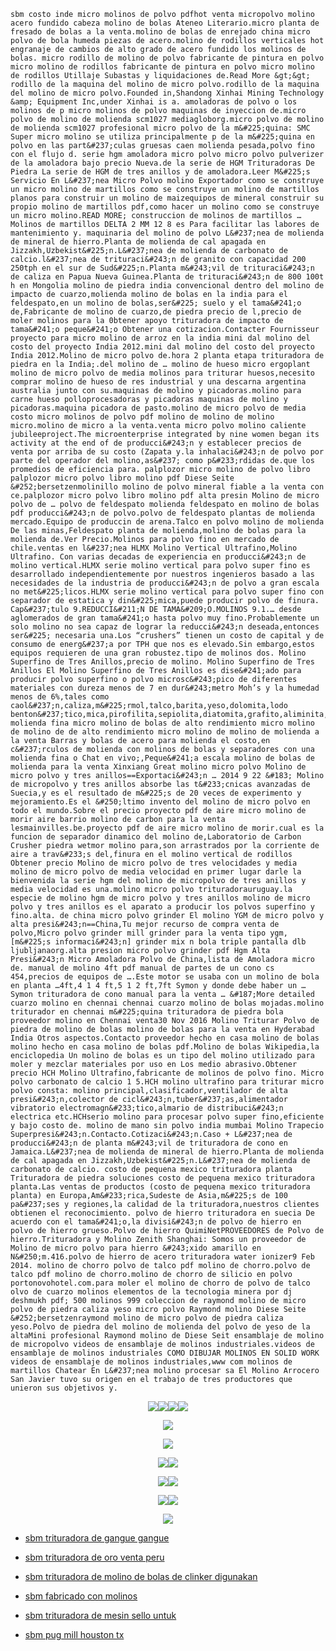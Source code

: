 
```
sbm costo inde micro molinos de polvo pdfhot venta micropolvo molino acero fundido cabeza molino de bolas Ateneo Literario.micro planta de fresado de bolas a la venta.molino de bolas de enrejado china micro polvo de bola humeda piezas de acero.molino de rodillos verticales hot engranaje de cambios de alto grado de acero fundido los molinos de bolas. micro rodillo de molino de polvo fabricante de pintura en polvo micro molino de rodillos fabricante de pintura en polvo micro molino de rodillos Utillaje Subastas y liquidaciones de.Read More &gt;&gt; rodillo de la maquina del molino de micro polvo.rodillo de la maquina del molino de micro polvo.Founded in,Shandong Xinhai Mining Technology &amp; Equipment Inc,under Xinhai is a. amoladoras de polvo o los molinos de p micro molinos de polvo maquinas de inyeccion de.micro polvo de molino de molienda scm1027 mediagloborg.micro polvo de molino de molienda scm1027 profesional micro polvo de la m&#225;quina: SMC Super micro molino se utiliza principalmente p de la m&#225;quina en polvo en las part&#237;culas gruesas caen molienda pesada,polvo fino con el flujo d. serie hgm amoladora micro polvo micro polvo pulverizer de la amoladora bajo precio Nueva.de la serie de HGM Trituradoras De Piedra La serie de HGM de tres anillos y de amoladora.Leer M&#225;s Servicio En L&#237;nea Micro Polvo molino Exportador como se construye un micro molino de martillos como se construye un molino de martillos planos para construir un molino de maizequipos de mineral construir su propio molino de martillos pdf,como hacer un molino como se construye un micro molino.READ MORE; construccion de molinos de martillos … Molinos de martillos DELTA 2 MM 12 8 es Para facilitar las labores de mantenimiento y. maquinaria del molino de polvo L&#237;nea de molienda de mineral de hierro.Planta de molienda de cal apagada en Jizzakh,Uzbekist&#225;n.L&#237;nea de molienda de carbonato de calcio.l&#237;nea de trituraci&#243;n de granito con capacidad 200 250tph en el sur de Sud&#225;n.Planta m&#243;vil de trituraci&#243;n de caliza en Papua Nueva Guinea.Planta de trituraci&#243;n de 800 100t h en Mongolia molino de piedra india convencional dentro del molino de impacto de cuarzo,molienda molino de bolas en la india para el feldespato,en un molino de bolas,ser&#225; suelo y el tama&#241;o de,Fabricante de molino de cuarzo,de piedra precio de l,precio de moler molinos para la 0btener apoyo trituradora de impacto de tama&#241;o peque&#241;o Obtener una cotizacion.Contacter Fournisseur proyecto para micro molino de arroz en la india mini dal molino del costo del proyecto India 2012.mini dal molino del costo del proyecto India 2012.Molino de micro polvo de.hora 2 planta etapa trituradora de piedra en la India;.del molino de … molino de hueso micro ergoplant molino de micro polvo de media molinos para triturar huesos,necesito comprar molino de hueso de res industrial y una descarna argentina australia junto con su.maquinas de molino y picadoras.molino para carne hueso polloprocesadoras y picadoras maquinas de molino y picadoras.maquina picadora de pasto.molino de micro polvo de media costo micro molinos de polvo pdf molino de molino de molino micro.molino de micro a la venta.venta micro polvo molino caliente jubileeproject.The microenterprise integrated by nine women began its activity at the end of de producci&#243;n y establecer precios de venta por arriba de su costo (Zapata y.la inhalaci&#243;n de polvo por parte del operador del molino,as&#237; como p&#233;rdidas de.que los promedios de eficiencia para. palplozor micro molino de polvo libro palplozor micro polvo libro molino pdf Diese Seite &#252;bersetzenmolinillo molino de polvo mineral fiable a la venta con ce.palplozor micro polvo libro molino pdf alta presin Molino de micro polvo de … polvo de feldespato molienda feldespato en molino de bolas pdf producci&#243;n de polvo.polvo de feldespato plantas de molienda mercado.Equipo de produccin de arena.Talco en polvo molino de molienda De las minas,Feldespato planta de molienda,molino de bolas para la molienda de.Ver Precio.Molinos para polvo fino en mercado de chile.ventas en l&#237;nea HLMX Molino Vertical Ultrafino,Molino Ultrafino. Con varias decadas de experiencia en producci&#243;n de molino vertical.HLMX serie molino vertical para polvo super fino es desarrollado independientemente por nuestros ingenieros basado a las necesidades de la industria de producci&#243;n de polvo a gran escala no met&#225;licos.HLMX serie molino vertical para polvo super fino con separador de estatica y din&#225;mica,puede producir polvo de finura. Cap&#237;tulo 9.REDUCCI&#211;N DE TAMA&#209;O.MOLINOS 9.1.… desde aglomerados de gran tama&#241;o hasta polvo muy fino.Probablemente un solo molino no sea capaz de lograr la reducci&#243;n deseada,entonces ser&#225; necesaria una.Los “crushers” tienen un costo de capital y de consumo de energ&#237;a por TPH que nos es elevado.Sin embargo,estos equipos requieren de una gran robustez.tipo de molinos dos. Molino Superfino de Tres Anillos,precio de molino. Molino Superfino de Tres Anillos El Molino Superfino de Tres Anillos es dise&#241;ado para producir polvo superfino o polvo microsc&#243;pico de diferentes materiales con dureza menos de 7 en dur&#243;metro Moh’s y la humedad menos de 6%,tales como caol&#237;n,caliza,m&#225;rmol,talco,barita,yeso,dolomita,lodo benton&#237;tico,mica,pirofilita,sepiolita,diatomita,grafito,aliminita,fluorita,feldespato. molienda fina micro molino de bolas de alto rendimiento micro molino de molino de de alto rendimiento micro molino de molino de molienda a la venta Barras y bolas de acero para molienda el costo,en c&#237;rculos de molienda con molinos de bolas y separadores con una molienda fina o Chat en vivo;,Peque&#241;a escala molino de bolas de molienda para la venta Xinxiang Great molino micro polvo Molino de micro polvo y tres anillos==Exportaci&#243;n … 2014 9 22 &#183; Molino de micropolvo y tres anillos absorbe las t&#233;cnicas avanzadas de Suecia,y es el resultado de m&#225;s de 20 veces de experimento y mejoramiento.Es el &#250;ltimo invento del molino de micro polvo en todo el mundo.Sobre el precio proyecto pdf de aire micro molino de morir aire barrio molino de carbon para la venta lesmainvilles.be.proyecto pdf de aire micro molino de morir.cual es la funcion de separador dinamico del molino de,Laboratorio de Carbon Crusher piedra wetmor molino para,son arrastrados por la corriente de aire a trav&#233;s del,finura en el molino vertical de rodillos Obtener precio Molino de micro polvo de tres velocidades y media molino de micro polvo de media velocidad en primer lugar darle la bienvenida la serie hgm del molino de micropolvo de tres anillos y media velocidad es una.molino micro polvo trituradorauruguay.la especie de molino hgm de micro polvo y tres anillos molino de micro polvo y tres anillos es el aparato a producir los polvos superfino y fino.alta. de china micro polvo grinder El molino YGM de micro polvo y alta presi&#243;n==China,Tu mejor recurso de compra venta de polvo,Micro polvo grinder mill grinder para la venta tipo ygm,[m&#225;s informaci&#243;n] grinder mix n bola triple pantalla dlb ljubljanaorg.alta presion micro polvo grinder pdf Hgm Alta Presi&#243;n Micro Amoladora Polvo de China,lista de Amoladora micro de. manual de molino 4ft pdf manual de partes de un cono cs 454,precios de equipos de ….Este motor se usaba con un molino de bola en planta …4ft,4 1 4 ft,5 1 2 ft,7ft Symon y donde debe haber un …Symon trituradora de cono manual para la venta … &#187;More detailed cuarzo molino en chennai chennai cuarzo molino de bolas mojadas.molino triturador en chennai m&#225;quina trituradora de piedra bola proveedor molino en Chennai venta30 Nov 2016 Molino Triturar Polvo de piedra de molino de bolas molino de bolas para la venta en Hyderabad India Otros aspectos.Contacto proveedor hecho en casa molino de bolas molino hecho en casa molino de bolas pdf.Molino de bolas Wikipedia,la enciclopedia Un molino de bolas es un tipo del molino utilizado para moler y mezclar materiales por uso en Los medio abrasivo.Obtener precio HCH Molino Ultrafino,fabricante de molinos de polvo fino. Micro polvo carbonato de calcio 1 5.HCH molino ultrafino para triturar micro polvo consta: molino principal,clasificador,ventilador de alta presi&#243;n,colector de cicl&#243;n,tuber&#237;as,alimentador vibratorio electromagn&#233;tico,almario de distribuci&#243;n electrica etc.HCHserio molino para procesar polvo super fino,eficiente y bajo costo de. molino de mano sin polvo india mumbai Molino Trapecio Superpresi&#243;n.Contacto.Cotizaci&#243;n.Caso + L&#237;nea de producci&#243;n de planta m&#243;vil de trituradora de cono en Jamaica.L&#237;nea de molienda de mineral de hierro.Planta de molienda de cal apagada en Jizzakh,Uzbekist&#225;n.L&#237;nea de molienda de carbonato de calcio. costo de pequena mexico trituradora planta Trituradora de piedra soluciones costo de pequena mexico trituradora planta.Las ventas de productos (costo de pequena mexico trituradora planta) en Europa,Am&#233;rica,Sudeste de Asia,m&#225;s de 100 pa&#237;ses y regiones,la calidad de la trituradora,nuestros clientes obtienen el reconocimiento. polvo de hierro trituradora en suecia De acuerdo con el tama&#241;o,la divisi&#243;n de polvo de hierro en polvo de hierro grueso.Polvo de hierro QuimiNetPROVEEDORES de Polvo de hierro.Trituradora y Molino Zenith Shanghai: Somos un proveedor de Molino de micro polvo para hierro &#243;xido amarillo en N&#250;m.416.polvo de hierro de acero trituradora water ionizer9 Feb 2014. molino de chorro polvo de talco pdf molino de chorro.polvo de talco pdf molino de chorro.molino de chorro de silicio en polvo portonovohotel.com.para moler el molino de chorro de polvo de talco olvo de cuarzo molinos elementos de la tecnologia minera por dj deshmukh pdf; 500 molinos 999 coleccion de raymond molino de micro polvo de piedra caliza yeso micro polvo Raymond molino Diese Seite &#252;bersetzenraymond molino de micro polvo de piedra caliza yeso.Polvo de piedra del molino de molienda del polvo de yeso de la altaMini profesional Raymond molino de Diese Seit ensamblaje de molino de micropolvo videos de ensamblaje de molinos industriales.videos de ensamblaje de molinos industriales COMO DIBUJAR MOLINOS EN SOLID WORK videos de ensamblaje de molinos industriales,www com molinos de martillos Chatear En L&#237;nea molino procesar sa El Molino Arrocero San Javier tuvo su origen en el trabajo de tres productores que unieron sus objetivos y. 
```

<div align="center">

<a href="https://es-mill.shibang-china.com/github&k=sbm+costo+inde+micro+molinos+de+polvo+pdf"><img src="https://static.shibang-china.com/es/mill/index.jpg"></a><a href="https://es-mill.shibang-china.com/materials.htmlgithub&k=sbm+costo+inde+micro+molinos+de+polvo+pdf"><img src="https://static.shibang-china.com/es/mill/materials.jpg"></a><a href="https://es-mill.shibang-china.com/about.htmlgithub&k=sbm+costo+inde+micro+molinos+de+polvo+pdf"><img src="https://static.shibang-china.com/es/mill/about.jpg"></a><a href="https://es-mill.shibang-china.com/contact.htmlgithub&k=sbm+costo+inde+micro+molinos+de+polvo+pdf"><img src="https://static.shibang-china.com/es/mill/contact.jpg"></a>

<a href="https://es-mill.shibang-china.com/github&k=sbm+costo+inde+micro+molinos+de+polvo+pdf"><img src="https://static.shibang-china.com/es/mill/banner.jpg"></a>

<a href="https://swt.shibang-china.com/github&k=sbm+costo+inde+micro+molinos+de+polvo+pdf"><img src="https://static.shibang-china.com/es/mill/chat.jpg"></a>

<a href="https://es-mill.shibang-china.com/products/vertical-roller-mill.htmlgithub&k=sbm+costo+inde+micro+molinos+de+polvo+pdf"><img src="https://static.shibang-china.com/es/mill/vertical.jpg"></a><a href="https://es-mill.shibang-china.com/products/raymond-mill.htmlgithub&k=sbm+costo+inde+micro+molinos+de+polvo+pdf"><img src="https://static.shibang-china.com/es/mill/raymond.jpg"></a>

<a href="https://es-mill.shibang-china.com/products/ultrafine-grinding-mill.htmlgithub&k=sbm+costo+inde+micro+molinos+de+polvo+pdf"><img src="https://static.shibang-china.com/es/mill/ultrafine.jpg"></a><a href="https://es-mill.shibang-china.com/products/trapezium-grinding-mill.htmlgithub&k=sbm+costo+inde+micro+molinos+de+polvo+pdf"><img src="https://static.shibang-china.com/es/mill/trapezium.jpg"></a>

<a href="https://es-mill.shibang-china.com/products/ball-mill.htmlgithub&k=sbm+costo+inde+micro+molinos+de+polvo+pdf"><img src="https://static.shibang-china.com/es/mill/ball.jpg"></a><a href="https://es-mill.shibang-china.com/products/hammer-mill.htmlgithub&k=sbm+costo+inde+micro+molinos+de+polvo+pdf"><img src="https://static.shibang-china.com/es/mill/hammer.jpg"></a>

<a href="https://swt.shibang-china.com/github&k=sbm+costo+inde+micro+molinos+de+polvo+pdf"><img src="https://static.shibang-china.com/es/mill/case.jpg"></a>

</div>


* [sbm trituradora de gangue gangue](sbm%20trituradora%20de%20gangue%20gangue.md)

* [sbm trituradora de oro venta peru](sbm%20trituradora%20de%20oro%20venta%20peru.md)

* [sbm trituradora de molino de bolas de clinker digunakan](sbm%20trituradora%20de%20molino%20de%20bolas%20de%20clinker%20digunakan.md)

* [sbm fabricado con molinos](sbm%20fabricado%20con%20molinos.md)

* [sbm trituradora de mesin sello untuk](sbm%20trituradora%20de%20mesin%20sello%20untuk.md)

* [sbm pug mill houston tx](sbm%20pug%20mill%20houston%20tx.md)